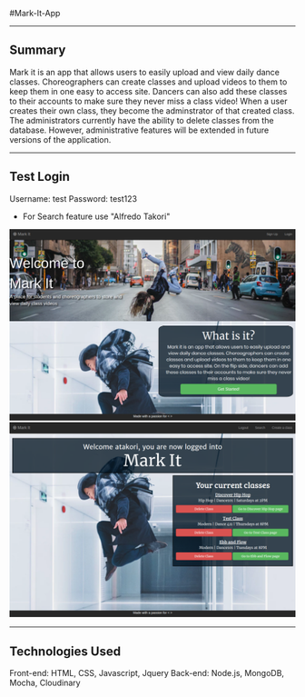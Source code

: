 #Mark-It-App

-------
Summary
-------
Mark it is an app that allows users to easily upload and view daily dance classes. 
Choreographers can create classes and upload videos to them to keep them in one easy to access site. 
Dancers can also add these classes to their accounts to make sure they never miss a class video!
When a user creates their own class, they become the adminstrator of that created class. The administrators currently
have the ability to delete classes from the database. However, administrative features will be extended in future 
versions of the application.

----------
Test Login
----------
Username: test
Password: test123
  - For Search feature use "Alfredo Takori"
  

![Mark It Landing Page Screenshot](mark-it-landing-page-screenshot.png)
![Mark It User Home Screenshot](mark-it-userHome-screenshot.png)

-----------------
Technologies Used
-----------------
Front-end: HTML, CSS, Javascript, Jquery
Back-end: Node.js, MongoDB, Mocha, Cloudinary
